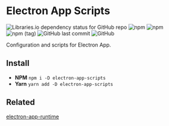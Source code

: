 # Electron App Scripts

![Libraries.io dependency status for GitHub repo](https://img.shields.io/librariesio/github/SadraSamadi/electron-app-scripts)
![npm](https://img.shields.io/npm/dw/electron-app-scripts)
![npm](https://img.shields.io/npm/v/electron-app-scripts)
![npm (tag)](https://img.shields.io/npm/v/electron-app-scripts/beta)
![GitHub last commit](https://img.shields.io/github/last-commit/SadraSamadi/electron-app-scripts)
![GitHub](https://img.shields.io/github/license/SadraSamadi/electron-app-scripts)

Configuration and scripts for Electron App.

## Install

* **NPM** `npm i -D electron-app-scripts`
* **Yarn** `yarn add -D electron-app-scripts`

## Related

[electron-app-runtime](https://github.com/SadraSamadi/electron-app-runtime)
